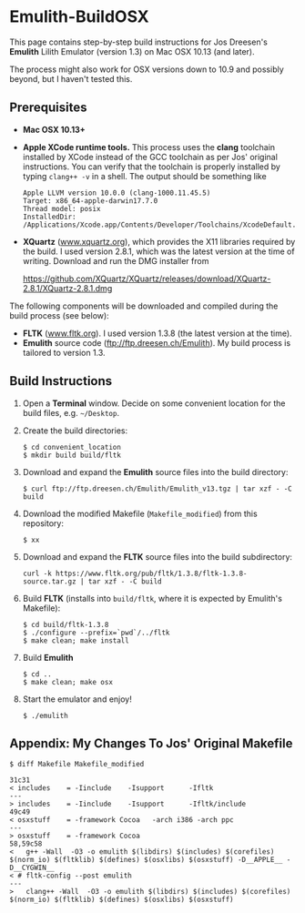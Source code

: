 # Emulith-BuildOSX
This page contains step-by-step build instructions for Jos Dreesen's **Emulith** Lilith Emulator (version 1.3) on Mac OSX 10.13 (and later).

The process might also work for OSX versions down to 10.9 and possibly beyond, but I haven't tested this.

## Prerequisites
* **Mac OSX 10.13+**
* **Apple XCode runtime tools.** This process uses the **clang** toolchain installed by XCode instead of the GCC toolchain as per Jos' original instructions. You can verify that the toolchain is properly installed by typing `clang++ -v` in a shell. The output should be something like

    ```
    Apple LLVM version 10.0.0 (clang-1000.11.45.5)
    Target: x86_64-apple-darwin17.7.0
    Thread model: posix
    InstalledDir: /Applications/Xcode.app/Contents/Developer/Toolchains/XcodeDefault.xctoolchain/usr/bin
    ```
    
* **XQuartz** (www.xquartz.org), which provides the X11 libraries required by the build. I used version 2.8.1, which was the latest version at the time of writing. Download and run the DMG installer from

    https://github.com/XQuartz/XQuartz/releases/download/XQuartz-2.8.1/XQuartz-2.8.1.dmg

The following components will be downloaded and compiled during the build process (see below):

* **FLTK** (www.fltk.org). I used version 1.3.8 (the latest version at the time).
* **Emulith** source code (ftp://ftp.dreesen.ch/Emulith). My build process is tailored to version 1.3.

## Build Instructions
1. Open a **Terminal** window. Decide on some convenient location for the build files, e.g. `~/Desktop`.
2. Create the build directories:

    ```
    $ cd convenient_location
    $ mkdir build build/fltk
    ```   
3. Download and expand the **Emulith** source files into the build directory:

    ```
    $ curl ftp://ftp.dreesen.ch/Emulith/Emulith_v13.tgz | tar xzf - -C build
    ```   
4. Download the modified Makefile (`Makefile_modified`) from this repository:

    ```
    $ xx
    ```

5. Download and expand the **FLTK** source files into the build subdirectory:

    ```
    curl -k https://www.fltk.org/pub/fltk/1.3.8/fltk-1.3.8-source.tar.gz | tar xzf - -C build
    ```

6. Build **FLTK** (installs into `build/fltk`, where it is expected by Emulith's Makefile):

    ```
    $ cd build/fltk-1.3.8
    $ ./configure --prefix=`pwd`/../fltk
    $ make clean; make install
    ```
    
7. Build **Emulith**

    ```
    $ cd ..
    $ make clean; make osx
    ```
    
8. Start the emulator and enjoy!

    ```
    $ ./emulith
    ```
## Appendix: My Changes To Jos' Original Makefile
```
$ diff Makefile Makefile_modified

31c31
< includes    = -Iinclude    -Isupport      -Ifltk      
---
> includes    = -Iinclude    -Isupport      -Ifltk/include
49c49
< osxstuff    = -framework Cocoa   -arch i386 -arch ppc
---
> osxstuff    = -framework Cocoa
58,59c58
< 	g++ -Wall  -O3 -o emulith $(libdirs) $(includes) $(corefiles) $(norm_io) $(fltklib) $(defines) $(osxlibs) $(osxstuff) -D__APPLE__ -D__CYGWIN__ 
< #	fltk-config --post emulith
---
> 	clang++ -Wall  -O3 -o emulith $(libdirs) $(includes) $(corefiles) $(norm_io) $(fltklib) $(defines) $(osxlibs) $(osxstuff)
```
